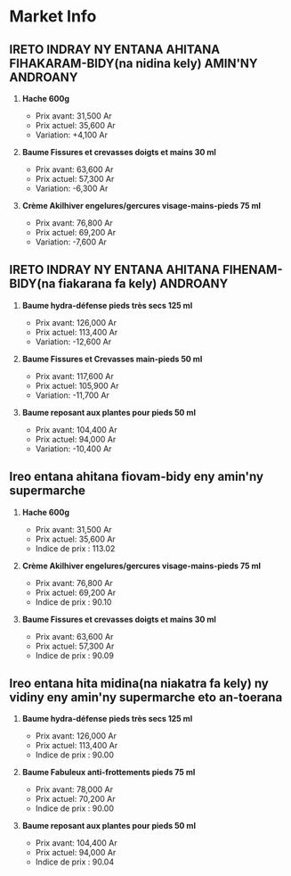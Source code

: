 # Market Info

## IRETO INDRAY NY ENTANA AHITANA FIHAKARAM-BIDY(na nidina kely) AMIN'NY ANDROANY

1. **Hache 600g**
   - Prix avant: 31,500 Ar
   - Prix actuel: 35,600 Ar
   - Variation: +4,100 Ar

2. **Baume Fissures et crevasses doigts et mains 30 ml**
   - Prix avant: 63,600 Ar
   - Prix actuel: 57,300 Ar
   - Variation: -6,300 Ar

3. **Crème Akilhiver engelures/gercures visage-mains-pieds 75 ml**
   - Prix avant: 76,800 Ar
   - Prix actuel: 69,200 Ar
   - Variation: -7,600 Ar

## IRETO INDRAY NY ENTANA AHITANA FIHENAM-BIDY(na fiakarana fa kely) ANDROANY

1. **Baume hydra-défense pieds très secs 125 ml**
   - Prix avant: 126,000 Ar
   - Prix actuel: 113,400 Ar
   - Variation: -12,600 Ar

2. **Baume Fissures et Crevasses main-pieds 50 ml**
   - Prix avant: 117,600 Ar
   - Prix actuel: 105,900 Ar
   - Variation: -11,700 Ar

3. **Baume reposant aux plantes pour pieds 50 ml**
   - Prix avant: 104,400 Ar
   - Prix actuel: 94,000 Ar
   - Variation: -10,400 Ar

## Ireo entana ahitana fiovam-bidy eny amin'ny supermarche

1. **Hache 600g**
   - Prix avant: 31,500 Ar
   - Prix actuel: 35,600 Ar
   - Indice de prix : 113.02

2. **Crème Akilhiver engelures/gercures visage-mains-pieds 75 ml**
   - Prix avant: 76,800 Ar
   - Prix actuel: 69,200 Ar
   - Indice de prix : 90.10

3. **Baume Fissures et crevasses doigts et mains 30 ml**
   - Prix avant: 63,600 Ar
   - Prix actuel: 57,300 Ar
   - Indice de prix : 90.09

## Ireo entana hita midina(na niakatra fa kely) ny vidiny eny amin'ny supermarche eto an-toerana

1. **Baume hydra-défense pieds très secs 125 ml**
   - Prix avant: 126,000 Ar
   - Prix actuel: 113,400 Ar
   - Indice de prix : 90.00

2. **Baume Fabuleux anti-frottements pieds 75 ml**
   - Prix avant: 78,000 Ar
   - Prix actuel: 70,200 Ar
   - Indice de prix : 90.00

3. **Baume reposant aux plantes pour pieds 50 ml**
   - Prix avant: 104,400 Ar
   - Prix actuel: 94,000 Ar
   - Indice de prix : 90.04

